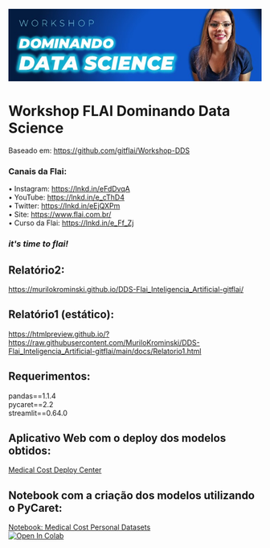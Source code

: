 ![alt text](https://github.com/MuriloKrominski/DDS-Flai_Inteligencia_Artificial-gitflai/blob/main/imagens/DDS-Flai1.jpg?raw=true)
# Workshop FLAI Dominando Data Science 
Baseado em: https://github.com/gitflai/Workshop-DDS

### Canais da Flai:
• Instagram: https://lnkd.in/eFdDvqA<br>
• YouTube: https://lnkd.in/e_cThD4<br>
• Twitter: https://lnkd.in/eEjQXPm<br>
• Site: https://www.flai.com.br/<br>
• Curso da Flai: https://lnkd.in/e_Ff_Zj<br>
### *it's time to flai!*

## Relatório2:
https://murilokrominski.github.io/DDS-Flai_Inteligencia_Artificial-gitflai/

## Relatório1 (estático):
https://htmlpreview.github.io/?https://raw.githubusercontent.com/MuriloKrominski/DDS-Flai_Inteligencia_Artificial-gitflai/main/docs/Relatorio1.html

## Requerimentos:
pandas==1.1.4<br>
pycaret==2.2<br>
streamlit==0.64.0<br>

## Aplicativo Web com o deploy dos modelos obtidos:
[Medical Cost Deploy Center](https://share.streamlit.io/gitflai/workshop-dds/main/medical.py)

## Notebook com a criação dos modelos utilizando o PyCaret:
[Notebook: Medical Cost Personal Datasets](https://github.com/MuriloKrominski/DDS-Flai_Inteligencia_Artificial-gitflai/blob/main/Dados_de_Custos_Medicos.ipynb)<br>
<a href="https://colab.research.google.com/github/MuriloKrominski/DDS-Flai_Inteligencia_Artificial-gitflai/blob/main/Dados_de_Custos_Medicos.ipynb" target="_parent"><img src="https://colab.research.google.com/assets/colab-badge.svg" alt="Open In Colab"/></a>
